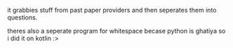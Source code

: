 it grabbies stuff from past paper providers and then seperates them into questions.

theres also a seperate program for whitespace becase python is ghatiya so i did it on kotlin :>